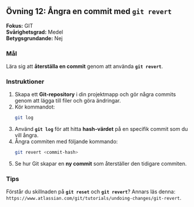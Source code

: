 ## Övning 12: Ångra en commit med `git revert`

**Fokus:** GIT   
**Svårighetsgrad:** Medel   
**Betygsgrundande:** Nej

### Mål

Lära sig att **återställa en commit** genom att använda **`git revert`**.

### Instruktioner

1.  Skapa ett **Git-repository** i din projektmapp och gör några commits genom att lägga till filer och göra ändringar.
2.  Kör kommandot:
    ```bash
    git log
    ```
3.  Använd **`git log`** för att hitta **hash-värdet** på en specifik commit som du vill ångra.
4.  Ångra commiten med följande kommando:
    ```bash
    git revert <commit-hash>
    ```
5. Se hur Git skapar en **ny commit** som återställer den tidigare commiten.

### Tips

Förstår du skillnaden på **`git reset`** och **`git revert`**? Annars läs denna: `https://www.atlassian.com/git/tutorials/undoing-changes/git-revert`.

